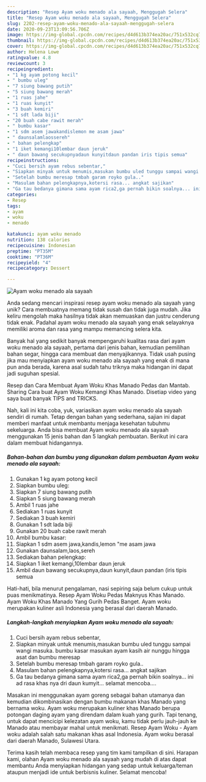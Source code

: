 ```yaml
---
description: "Resep Ayam woku menado ala sayaah, Menggugah Selera"
title: "Resep Ayam woku menado ala sayaah, Menggugah Selera"
slug: 2202-resep-ayam-woku-menado-ala-sayaah-menggugah-selera
date: 2020-09-23T13:09:56.706Z
image: https://img-global.cpcdn.com/recipes/d4d613b374ea20ac/751x532cq70/ayam-woku-menado-ala-sayaah-foto-resep-utama.jpg
thumbnail: https://img-global.cpcdn.com/recipes/d4d613b374ea20ac/751x532cq70/ayam-woku-menado-ala-sayaah-foto-resep-utama.jpg
cover: https://img-global.cpcdn.com/recipes/d4d613b374ea20ac/751x532cq70/ayam-woku-menado-ala-sayaah-foto-resep-utama.jpg
author: Helena Lowe
ratingvalue: 4.8
reviewcount: 3
recipeingredient:
- "1 kg ayam potong kecil"
- " bumbu uleg"
- "7 siung bawang putih"
- "5 siung bawang merah"
- "1 ruas jahe"
- "1 ruas kunyit"
- "3 buah kemiri"
- "1 sdt lada biji"
- "20 buah cabe rawit merah"
- " bumbu kasar"
- "1 sdm asem jawakandislemon me asam jawa"
- " daunsalamlaossereh"
- " bahan pelengkap"
- "1 iket kemangi10lembar daun jeruk"
- " daun bawang secukupnyadaun kunyitdaun pandan iris tipis semua"
recipeinstructions:
- "Cuci bersih ayam rebus sebentar,"
- "Siapkan minyak untuk menumis,masukan bumbu uled tunggu sampai wangi masuka. bumbu kasar masukan ayam kasih air nunggu hingga asat dan bumbu meresap"
- "Setelah bumbu meresap tmbah garam royko gula.."
- "Masulam bahan pelengkapnya,kotersi rasa... angkat sajikan"
- "Ga tau bedanya gimana sama ayam rica2,ga pernah bikin soalnya... ini ad rasa khas nya dri daun kumyit... selamat mencoba...."
categories:
- Resep
tags:
- ayam
- woku
- menado

katakunci: ayam woku menado 
nutrition: 138 calories
recipecuisine: Indonesian
preptime: "PT35M"
cooktime: "PT36M"
recipeyield: "4"
recipecategory: Dessert

---
```



![Ayam woku menado ala sayaah](https://img-global.cpcdn.com/recipes/d4d613b374ea20ac/751x532cq70/ayam-woku-menado-ala-sayaah-foto-resep-utama.jpg)

Anda sedang mencari inspirasi resep ayam woku menado ala sayaah yang unik? Cara membuatnya memang tidak susah dan tidak juga mudah. Jika keliru mengolah maka hasilnya tidak akan memuaskan dan justru cenderung tidak enak. Padahal ayam woku menado ala sayaah yang enak selayaknya memiliki aroma dan rasa yang mampu memancing selera kita.

Banyak hal yang sedikit banyak mempengaruhi kualitas rasa dari ayam woku menado ala sayaah, pertama dari jenis bahan, kemudian pemilihan bahan segar, hingga cara membuat dan menyajikannya. Tidak usah pusing jika mau menyiapkan ayam woku menado ala sayaah yang enak di mana pun anda berada, karena asal sudah tahu triknya maka hidangan ini dapat jadi suguhan spesial.

Resep dan Cara Membuat Ayam Woku Khas Manado Pedas dan Mantab. Sharing Cara buat Ayam Woku Kemangi Khas Manado. Disetiap video yang saya buat banyak TIPS and TRICKS.


Nah, kali ini kita coba, yuk, variasikan ayam woku menado ala sayaah sendiri di rumah. Tetap dengan bahan yang sederhana, sajian ini dapat memberi manfaat untuk membantu menjaga kesehatan tubuhmu sekeluarga. Anda bisa membuat Ayam woku menado ala sayaah menggunakan 15 jenis bahan dan 5 langkah pembuatan. Berikut ini cara dalam membuat hidangannya.

<!--inarticleads1-->

##### Bahan-bahan dan bumbu yang digunakan dalam pembuatan Ayam woku menado ala sayaah:

1. Gunakan 1 kg ayam potong kecil
1. Siapkan  bumbu uleg:
1. Siapkan 7 siung bawang putih
1. Siapkan 5 siung bawang merah
1. Ambil 1 ruas jahe
1. Sediakan 1 ruas kunyit
1. Sediakan 3 buah kemiri
1. Gunakan 1 sdt lada biji
1. Gunakan 20 buah cabe rawit merah
1. Ambil  bumbu kasar:
1. Siapkan 1 sdm asem jawa,kandis,lemon &#34;me asam jawa
1. Gunakan  daunsalam,laos,sereh
1. Sediakan  bahan pelengkap:
1. Siapkan 1 iket kemangi,10lembar daun jeruk
1. Ambil  daun bawang secukupnya,daun kunyit,daun pandan (iris tipis semua


Hati-hati, bila menurut pengalaman, nasi sepiring saja belum cukup untuk puas menikmatinya. Resep Ayam Woku Pedas Maknyus Khas Manado. Ayam Woku Khas Manado Yang Gurih Pedas Banget. Ayam woku merupakan kuliner asli Indonesia yang berasal dari daerah Manado. 

<!--inarticleads2-->

##### Langkah-langkah menyiapkan Ayam woku menado ala sayaah:

1. Cuci bersih ayam rebus sebentar,
1. Siapkan minyak untuk menumis,masukan bumbu uled tunggu sampai wangi masuka. bumbu kasar masukan ayam kasih air nunggu hingga asat dan bumbu meresap
1. Setelah bumbu meresap tmbah garam royko gula..
1. Masulam bahan pelengkapnya,kotersi rasa... angkat sajikan
1. Ga tau bedanya gimana sama ayam rica2,ga pernah bikin soalnya... ini ad rasa khas nya dri daun kumyit... selamat mencoba....


Masakan ini menggunakan ayam goreng sebagai bahan utamanya dan kemudian dikombinasikan dengan bumbu makanan khas Manado yang bernama woku. Ayam woku merupakan kuliner khas Manado berupa potongan daging ayam yang direndam dalam kuah yang gurih. Tapi tenang, untuk dapat mencicipi kelezatan ayam woku, kamu tidak perlu jauh-jauh ke Manado atau membayar mahal untuk menikmati. Resep Ayam Woku - Ayam woku adalah salah satu makanan khas asal Indonesia. Ayam woku berasal dari daerah Manado, Sulawesi Utara. 

Terima kasih telah membaca resep yang tim kami tampilkan di sini. Harapan kami, olahan Ayam woku menado ala sayaah yang mudah di atas dapat membantu Anda menyiapkan hidangan yang sedap untuk keluarga/teman ataupun menjadi ide untuk berbisnis kuliner. Selamat mencoba!
